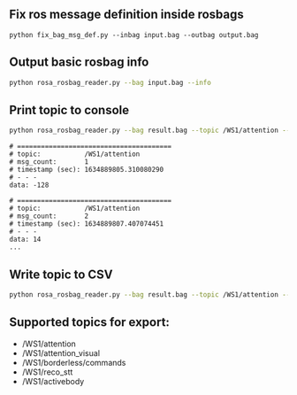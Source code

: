 
## Fix ros message definition inside rosbags

```
python fix_bag_msg_def.py --inbag input.bag --outbag output.bag
```


## Output basic rosbag info
```sh
python rosa_rosbag_reader.py --bag input.bag --info
```

## Print topic to console
```sh
python rosa_rosbag_reader.py --bag result.bag --topic /WS1/attention --print
```
    # =======================================
    # topic:           /WS1/attention
    # msg_count:       1
    # timestamp (sec): 1634889805.310080290
    # - - -
    data: -128

    # =======================================
    # topic:           /WS1/attention
    # msg_count:       2
    # timestamp (sec): 1634889807.407074451
    # - - -
    data: 14
    ...


## Write topic to CSV
```sh
python rosa_rosbag_reader.py --bag result.bag --topic /WS1/attention --export #(optional --export_name) for defining the target file name.
```

## Supported topics for export:
- /WS1/attention
- /WS1/attention_visual
- /WS1/borderless/commands
- /WS1/reco_stt
- /WS1/activebody

